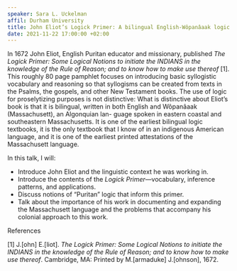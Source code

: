 ```yaml
---
speaker: Sara L. Uckelman
affil: Durham University
title: John Eliot’s Logick Primer: A bilingual English-Wôpanâaak logic textbook
date: 2021-11-22 17:00:00 +02:00
---
```


In 1672 John Eliot, English Puritan educator and missionary, published _The Logick Primer: Some Logical Notions to initiate the INDIANS in the knowledge of the Rule of Reason; and to know how to make use thereof_ [1]. This roughly 80 page pamphlet focuses on introducing basic syllogistic vocabulary and reasoning so that syllogisms can be created from texts in the Psalms, the gospels, and other New Testament books. The use of logic for proselytizing purposes is not distinctive: What is distinctive about Eliot’s book is that it is bilingual, written in both English and Wôpanâaak (Massachusett), an Algonquian lan- guage spoken in eastern coastal and southeastern Massachusetts. It is one of the earliest bilingual logic textbooks, it is the only textbook that I know of in an indigenous American language, and it is one of the earliest printed attestations of the Massachusett language.

In this talk, I will:

- Introduce John Eliot and the linguistic context he was working in.
- Introduce the contents of the _Logick Primer_—vocabulary, inference patterns, and applications.
- Discuss notions of “Puritan” logic that inform this primer.
- Talk about the importance of his work in documenting and expanding the Massachusett language and the problems that accompany his colonial approach to this work.

References

[1] J.[ohn] E.[liot]. _The Logick Primer: Some Logical Notions to initiate the INDIANS in the knowledge of the Rule of Reason; and to know how to make use thereof_. Cambridge, MA: Printed by M.[armaduke] J.[ohnson], 1672.
